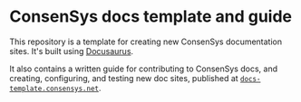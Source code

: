 # ConsenSys docs template and guide

This repository is a template for creating new ConsenSys documentation sites.
It's built using [Docusaurus](https://docusaurus.io/).

It also contains a written guide for contributing to ConsenSys docs, and creating, configuring, and
testing new doc sites, published at
[`docs-template.consensys.net`](https://docs-template.consensys.net/).